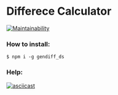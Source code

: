 Differece Calculator
=====================

[![Maintainability](https://api.codeclimate.com/v1/badges/65f62a807cb675210463/maintainability)](https://codeclimate.com/github/DeltaSPb/project-lvl2-s451/maintainability)

### How to install:

```
$ npm i -g gendiff_ds

```

### Help:

[![asciicast](https://asciinema.org/a/mYPeyhtlKYtSs0X3wHkYSh3Ow.png)](https://asciinema.org/a/mYPeyhtlKYtSs0X3wHkYSh3Ow)
